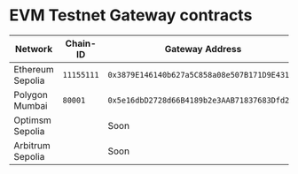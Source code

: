 # EVM Testnet Gateway contracts

<table data-view="cards"><thead><tr><th>Network</th><th>Chain-ID</th><th>Gateway Address</th><th>Proxy Admin</th></tr></thead><tbody><tr><td>Ethereum Sepolia</td><td><code>11155111</code></td><td><code>0x3879E146140b627a5C858a08e507B171D9E43139</code></td><td><code>0x38476c18226C98C821eE1DFc368D49691d44cE68</code></td></tr><tr><td>Polygon Mumbai</td><td><code>80001</code></td><td><code>0x5e16dbD2728d66B4189b2e3AAB71837683Dfd2d7</code></td><td><code>0x952350102fd243B353fd734B5Cc4e3b4088a4aE7</code></td></tr><tr><td>Optimsm Sepolia</td><td></td><td>Soon</td><td>Soon</td></tr><tr><td>Arbitrum Sepolia</td><td></td><td>Soon</td><td>Soon</td></tr></tbody></table>
